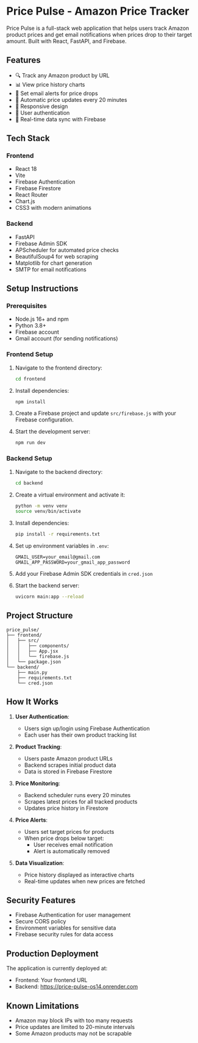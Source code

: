 # Price Pulse - Amazon Price Tracker

Price Pulse is a full-stack web application that helps users track Amazon product prices and get email notifications when prices drop to their target amount. Built with React, FastAPI, and Firebase.

## Features

- 🔍 Track any Amazon product by URL
- 📊 View price history charts
- 📧 Set email alerts for price drops
- 🔄 Automatic price updates every 20 minutes
- 📱 Responsive design
- 🔐 User authentication
- 💾 Real-time data sync with Firebase

## Tech Stack

### Frontend
- React 18
- Vite
- Firebase Authentication
- Firebase Firestore
- React Router
- Chart.js
- CSS3 with modern animations

### Backend
- FastAPI
- Firebase Admin SDK
- APScheduler for automated price checks
- BeautifulSoup4 for web scraping
- Matplotlib for chart generation
- SMTP for email notifications

## Setup Instructions

### Prerequisites
- Node.js 16+ and npm
- Python 3.8+
- Firebase account
- Gmail account (for sending notifications)

### Frontend Setup

1. Navigate to the frontend directory:
   ```zsh
   cd frontend
   ```

2. Install dependencies:
   ```zsh
   npm install
   ```

3. Create a Firebase project and update `src/firebase.js` with your Firebase configuration.

4. Start the development server:
   ```zsh
   npm run dev
   ```

### Backend Setup

1. Navigate to the backend directory:
   ```zsh
   cd backend
   ```

2. Create a virtual environment and activate it:
   ```zsh
   python -m venv venv
   source venv/bin/activate
   ```

3. Install dependencies:
   ```zsh
   pip install -r requirements.txt
   ```

4. Set up environment variables in `.env`:
   ```
   GMAIL_USER=your_email@gmail.com
   GMAIL_APP_PASSWORD=your_gmail_app_password
   ```

5. Add your Firebase Admin SDK credentials in `cred.json`

6. Start the backend server:
   ```zsh
   uvicorn main:app --reload
   ```

## Project Structure

```
price_pulse/
├── frontend/
│   ├── src/
│   │   ├── components/
│   │   ├── App.jsx
│   │   └── firebase.js
│   └── package.json
└── backend/
    ├── main.py
    ├── requirements.txt
    └── cred.json
```

## How It Works

1. **User Authentication**:
   - Users sign up/login using Firebase Authentication
   - Each user has their own product tracking list

2. **Product Tracking**:
   - Users paste Amazon product URLs
   - Backend scrapes initial product data
   - Data is stored in Firebase Firestore

3. **Price Monitoring**:
   - Backend scheduler runs every 20 minutes
   - Scrapes latest prices for all tracked products
   - Updates price history in Firestore

4. **Price Alerts**:
   - Users set target prices for products
   - When price drops below target:
     - User receives email notification
     - Alert is automatically removed

5. **Data Visualization**:
   - Price history displayed as interactive charts
   - Real-time updates when new prices are fetched

## Security Features

- Firebase Authentication for user management
- Secure CORS policy
- Environment variables for sensitive data
- Firebase security rules for data access

## Production Deployment

The application is currently deployed at:
- Frontend: Your frontend URL
- Backend: https://price-pulse-os14.onrender.com

## Known Limitations

- Amazon may block IPs with too many requests
- Price updates are limited to 20-minute intervals
- Some Amazon products may not be scrapable


